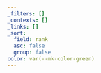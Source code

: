```yaml
---
_filters: []
_contexts: []
_links: []
_sort:
  field: rank
  asc: false
  group: false
color: var(--mk-color-green)
---
```

